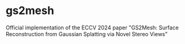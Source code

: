 # gs2mesh
Official implementation of the ECCV 2024 paper "GS2Mesh: Surface Reconstruction from Gaussian Splatting via Novel Stereo Views"
